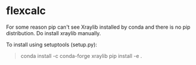 # flexcalc

For some reason pip can't see Xraylib installed by conda and there is no pip distribution. 
Do install xraylib manually.

To install using setuptools (setup.py):

> conda install -c conda-forge xraylib 
> pip install -e .
